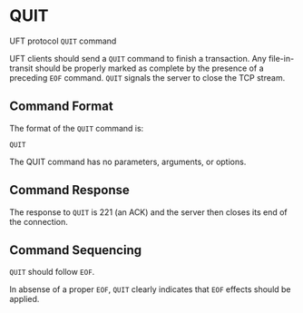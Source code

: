 # QUIT

UFT protocol `QUIT` command

UFT clients should send a `QUIT` command to finish a transaction.
Any file-in-transit should be properly marked as complete by the
presence of a preceding `EOF` command. `QUIT` signals the server
to close the TCP stream.

## Command Format

The format of the `QUIT` command is:

    QUIT

The QUIT command has no parameters, arguments, or options.

## Command Response

The response to `QUIT` is 221 (an ACK)
and the server then closes its end of the connection.

## Command Sequencing

`QUIT` should follow `EOF`.

In absense of a proper `EOF`,
`QUIT` clearly indicates that `EOF` effects should be applied.


